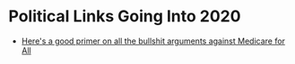 # Political Links Going Into 2020

- [Here's a good primer on all the bullshit arguments against Medicare for All](https://splinternews.com/don-t-believe-joe-biden-s-medicare-for-all-lies-1836216214)
